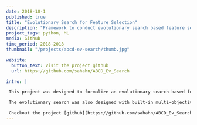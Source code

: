 ```yaml
---
date: 2018-10-1
published: true
title: "Evolutionary Search for Feature Selection"
description: "Framework to conduct evolutionary search based feature selection."
project_tags: python, ML
media: Github
time_period: 2018-2018
thumbnail: "/projects/abcd-ev-search/thumb.jpg"

website:
  button_text: Visit the project github
  url: https://github.com/sahahn/ABCD_Ev_Search

intro: |

 This project was designed to formalize an evolutionary search based feature selection methodology for use specifically with the ABCD dataset. A key trait of this project was it was designed to run within a high performance computing environment, with computations spread across multiple compute nodes.

 The evolutionary search was also designed with built-in multi-objective age pareto front optimization.

 Checkout the project [github](https://github.com/sahahn/ABCD_Ev_Search) for more information.
---
```

